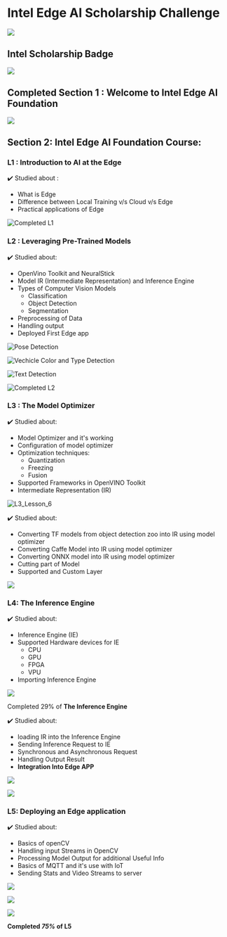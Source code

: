 # Intel Edge AI Scholarship Challenge

![](https://github.com/ankitvashisht12/Udacity-Intel-EdgeAI-Scholarship/blob/master/Images/Udacity_intel_scholarship.png)


## Intel Scholarship Badge

![](https://github.com/ankitvashisht12/Udacity-Intel-EdgeAI-Scholarship/blob/master/Images/Intel-Scholarship%402x.jpg)


## Completed Section 1 : Welcome to Intel Edge AI Foundation

![](https://github.com/ankitvashisht12/Udacity-Intel-EdgeAI-Scholarship/blob/master/Images/Section_1_complted.png)

## Section 2: Intel Edge AI Foundation Course:

### L1 : Introduction to AI at the Edge

:heavy_check_mark: Studied about :

- What is Edge
- Difference between Local Training v/s Cloud v/s Edge
- Practical applications of Edge

![Completed L1](https://github.com/ankitvashisht12/Udacity-Intel-EdgeAI-Scholarship/blob/master/Images/L1_completed.png)


### L2 : Leveraging Pre-Trained Models

:heavy_check_mark: Studied about:

- OpenVino Toolkit and NeuralStick
- Model IR (Intermediate Representation) and Inference Engine
- Types of Computer Vision Models 
  - Classification
  - Object Detection
  - Segmentation
- Preprocessing of Data
- Handling output
- Deployed First Edge app

![Pose Detection](https://github.com/ankitvashisht12/Udacity-Intel-EdgeAI-Scholarship/blob/master/Images/POSE-output.png)

![Vechicle Color and Type Detection](https://github.com/ankitvashisht12/Udacity-Intel-EdgeAI-Scholarship/blob/master/Images/CAR_META-output.png)

![Text Detection](https://github.com/ankitvashisht12/Udacity-Intel-EdgeAI-Scholarship/blob/master/Images/TEXT-output.png)


![Completed L2](https://github.com/ankitvashisht12/Udacity-Intel-EdgeAI-Scholarship/blob/master/Images/L2_completed.png)

### L3 : The Model Optimizer

:heavy_check_mark: Studied about:

- Model Optimizer and it's working
- Configuration of model optimizer
- Optimization techniques:
  - Quantization
  - Freezing
  - Fusion
- Supported Frameworks in OpenVINO Toolkit
- Intermediate Representation (IR)

![L3_Lesson_6](https://github.com/ankitvashisht12/Udacity-Intel-EdgeAI-Scholarship/blob/master/Images/L3_Lesson_6.png)

:heavy_check_mark: Studied about:

- Converting TF models from object detection zoo into IR using model optimizer
- Converting Caffe Model into IR using model optimizer
- Converting ONNX model into IR using model optimizer
- Cutting part of Model
- Supported and Custom Layer

![](https://github.com/ankitvashisht12/Udacity-Intel-EdgeAI-Scholarship/blob/master/Images/L3_Completed.png)

### L4: The Inference Engine

:heavy_check_mark: Studied about:

- Inference Engine (IE)
- Supported Hardware devices for IE
  - CPU
  - GPU
  - FPGA
  - VPU
- Importing Inference Engine 

![](https://github.com/ankitvashisht12/Udacity-Intel-EdgeAI-Scholarship/blob/master/Images/L4_The_Inference_Engine.png)

Completed 29% of **The Inference Engine**


:heavy_check_mark: Studied about:

- loading IR into the Inference Engine
- Sending Inference Request to IE
- Synchronous and Asynchronous Request
- Handling Output Result
- **Integration Into Edge APP**

![](https://github.com/ankitvashisht12/Udacity-Intel-EdgeAI-Scholarship/blob/master/Images/L4_Passed_all_test.png)

![](https://github.com/ankitvashisht12/Udacity-Intel-EdgeAI-Scholarship/blob/master/Images/L4_Completed.png)

### L5: Deploying an Edge application

:heavy_check_mark: Studied about:

- Basics of openCV
- Handling input Streams in OpenCV
- Processing Model Output for additional Useful Info
- Basics of MQTT and it's use with IoT
- Sending Stats and Video Streams to server

![](https://github.com/ankitvashisht12/Udacity-Intel-EdgeAI-Scholarship/blob/master/Images/L5_Ex01_result.png)

![](https://github.com/ankitvashisht12/Udacity-Intel-EdgeAI-Scholarship/blob/master/Images/L5_Ex02.png)

![](https://github.com/ankitvashisht12/Udacity-Intel-EdgeAI-Scholarship/blob/master/Images/L5_Ex02_result.png)

**Completed *75%* of L5**
